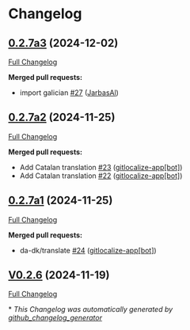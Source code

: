 # Changelog

## [0.2.7a3](https://github.com/OpenVoiceOS/ovos-skill-cmd/tree/0.2.7a3) (2024-12-02)

[Full Changelog](https://github.com/OpenVoiceOS/ovos-skill-cmd/compare/0.2.7a2...0.2.7a3)

**Merged pull requests:**

- import galician [\#27](https://github.com/OpenVoiceOS/ovos-skill-cmd/pull/27) ([JarbasAl](https://github.com/JarbasAl))

## [0.2.7a2](https://github.com/OpenVoiceOS/ovos-skill-cmd/tree/0.2.7a2) (2024-11-25)

[Full Changelog](https://github.com/OpenVoiceOS/ovos-skill-cmd/compare/0.2.7a1...0.2.7a2)

**Merged pull requests:**

- Add Catalan translation [\#23](https://github.com/OpenVoiceOS/ovos-skill-cmd/pull/23) ([gitlocalize-app[bot]](https://github.com/apps/gitlocalize-app))
- Add Catalan translation [\#22](https://github.com/OpenVoiceOS/ovos-skill-cmd/pull/22) ([gitlocalize-app[bot]](https://github.com/apps/gitlocalize-app))

## [0.2.7a1](https://github.com/OpenVoiceOS/ovos-skill-cmd/tree/0.2.7a1) (2024-11-25)

[Full Changelog](https://github.com/OpenVoiceOS/ovos-skill-cmd/compare/V0.2.6...0.2.7a1)

**Merged pull requests:**

- da-dk/translate [\#24](https://github.com/OpenVoiceOS/ovos-skill-cmd/pull/24) ([gitlocalize-app[bot]](https://github.com/apps/gitlocalize-app))

## [V0.2.6](https://github.com/OpenVoiceOS/ovos-skill-cmd/tree/V0.2.6) (2024-11-19)

[Full Changelog](https://github.com/OpenVoiceOS/ovos-skill-cmd/compare/0.2.6...V0.2.6)



\* *This Changelog was automatically generated by [github_changelog_generator](https://github.com/github-changelog-generator/github-changelog-generator)*
